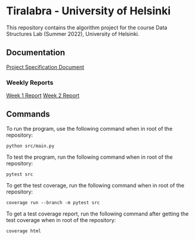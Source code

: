 # Tiralabra - University of Helsinki
This repository contains the algorithm project for the course Data Structures Lab (Summer 2022), University of Helsinki.

## Documentation
[Project Specification Document](./documentation/project_specification.md)

### Weekly Reports
[Week 1 Report](./documentation/weekly_reports/week1_report.md)
[Week 2 Report](./documentation/weekly_reports/week2_report.md)

## Commands
To run the program, use the following command when in root of the repository:
```console
python src/main.py
```

To test the program, run the following command when in root of the repository:
```console
pytest src
```

To get the test coverage, run the following command when in root of the repository:
```console
coverage run --branch -m pytest src
```

To get a test coverage report, run the following command after getting the test coverage when in root of the repository:
```console
coverage html
```